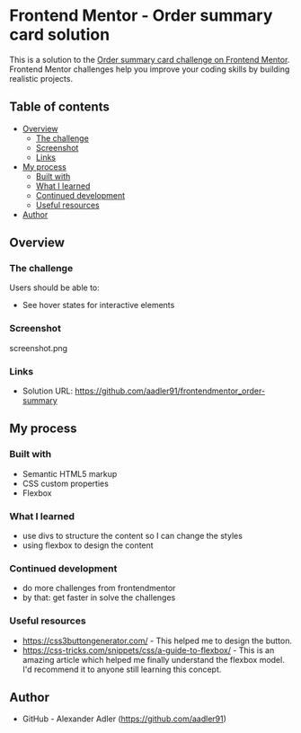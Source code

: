 # Frontend Mentor - Order summary card solution

This is a solution to the [Order summary card challenge on Frontend Mentor](https://www.frontendmentor.io/challenges/order-summary-component-QlPmajDUj). Frontend Mentor challenges help you improve your coding skills by building realistic projects. 

## Table of contents

- [Overview](#overview)
  - [The challenge](#the-challenge)
  - [Screenshot](#screenshot)
  - [Links](#links)
- [My process](#my-process)
  - [Built with](#built-with)
  - [What I learned](#what-i-learned)
  - [Continued development](#continued-development)
  - [Useful resources](#useful-resources)
- [Author](#author)

## Overview

### The challenge

Users should be able to:

- See hover states for interactive elements

### Screenshot

screenshot.png

### Links

- Solution URL: https://github.com/aadler91/frontendmentor_order-summary

## My process

### Built with

- Semantic HTML5 markup
- CSS custom properties
- Flexbox

### What I learned

- use divs to structure the content so I can change the styles 
- using flexbox to design the content

### Continued development

- do more challenges from frontendmentor
- by that: get faster in solve the challenges

### Useful resources

- https://css3buttongenerator.com/ - This helped me to design the button.
- https://css-tricks.com/snippets/css/a-guide-to-flexbox/ - This is an amazing article which helped me finally understand the flexbox model. I'd recommend it to anyone still learning this concept.

## Author

- GitHub - Alexander Adler (https://github.com/aadler91)

